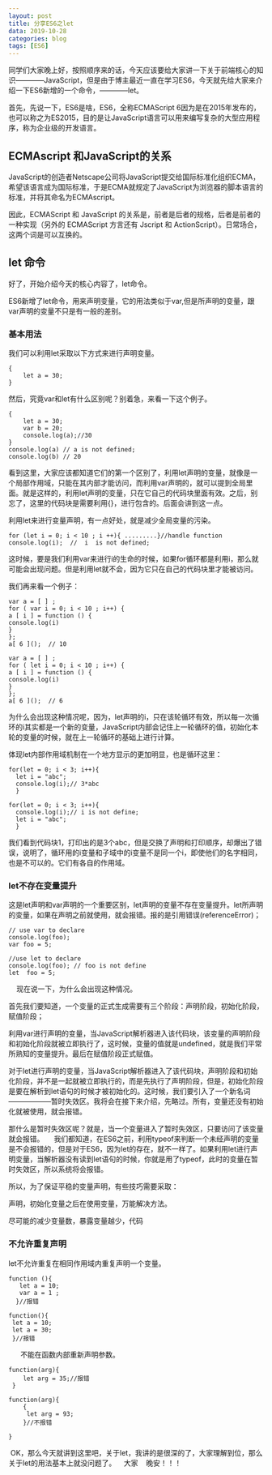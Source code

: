 ```yaml
---
layout: post
title: 分享ES6之let
data: 2019-10-28
categories: blog
tags: [ES6]
---
```


同学们大家晚上好，按照顺序来的话，今天应该要给大家讲一下关于前端核心的知识————JavaScript，但是由于博主最近一直在学习ES6，今天就先给大家来介绍一下ES6新增的一个命令，————let。

首先，先说一下，ES6是啥，ES6，全称ECMAScript 6因为是在2015年发布的，也可以称之为ES2015，目的是让JavaScript语言可以用来编写复杂的大型应用程序，称为企业级的开发语言。

## ECMAscript 和JavaScript的关系

JavaScript的创造者Netscape公司将JavaScript提交给国际标准化组织ECMA，希望该语言成为国际标准，于是ECMA就规定了JavaScript为浏览器的脚本语言的标准，并将其命名为ECMAscript。

因此，ECMAScript 和 JavaScript 的关系是，前者是后者的规格，后者是前者的一种实现（另外的 ECMAScript 方言还有 Jscript 和 ActionScript）。日常场合，这两个词是可以互换的。

## let 命令 

好了，开始介绍今天的核心内容了，let命令。

ES6新增了let命令，用来声明变量，它的用法类似于var,但是所声明的变量，跟var声明的变量不只是有一般的差别。

### 基本用法

我们可以利用let采取以下方式来进行声明变量。

	{
		let a = 30;
	}
	

然后，究竟var和let有什么区别呢？别着急，来看一下这个例子。

	{
		let a = 30;
		var b = 20;
		console.log(a);//30
	}
	console.log(a) // a is not defined;
	console.log(b) // 20
    
看到这里，大家应该都知道它们的第一个区别了，利用let声明的变量，就像是一个局部作用域，只能在其内部才能访问，而利用var声明的，就可以提到全局里面。就是这样的，利用let声明的变量，只在它自己的代码块里面有效。之后，别忘了，这里的代码块是需要利用{}，进行包含的。后面会讲到这一点。

利用let来进行变量声明，有一点好处，就是减少全局变量的污染。


	for (let i = 0; i < 10 ; i ++){ .........}//handle function
	console.log(i);  //  i  is not defined;

这时候，要是我们利用var来进行i的生命的时候，如果for循环都是利用i，那么就可能会出现问题。但是利用let就不会，因为它只在自己的代码块里才能被访问。

我们再来看一个例子：

	var a = [ ] ;
	for ( var i = 0; i < 10 ; i++) {
	a [ i ] = function () {
	console.log(i)
	}
	};
	a[ 6 ]();  // 10 

	var a = [ ] ;
	for ( let i = 0; i < 10 ; i++) {
	a [ i ] = function () {
	console.log(i)
	}
	};
	a[ 6 ]();  // 6

为什么会出现这种情况呢，因为，let声明的i，只在该轮循环有效，所以每一次循环的i其实都是一个新的变量，JavaScript内部会记住上一轮循环的值，初始化本轮的变量的时候，就在上一轮循环的基础上进行计算。

体现let内部作用域机制在一个地方显示的更加明显，也是循环这里：

	for(let = 0; i < 3; i++){
	  let i = "abc";
	  console.log(i);// 3*abc
	  }

	for(let = 0; i < 3; i++){
	  console.log(i);// i is not define;
	  let i = "abc";
	  }

我们看到代码块1，打印出的是3个abc，但是交换了声明和打印顺序，却爆出了错误，说明了，循环用的i变量和子域中的i变量不是同一个i，即使他们的名字相同，也是不可以的。它们有各自的作用域。

### let不存在变量提升

这是let声明和var声明的一个重要区别，let声明的变量不存在变量提升。let所声明的变量，如果在声明之前就使用，就会报错。报的是引用错误(referenceError)；


	// use var to declare
	console.log(foo);
	var foo = 5;

	//use let to declare
	console.log(foo); // foo is not define
	let  foo = 5;
    
现在说一下，为什么会出现这种情况。

首先我们要知道，一个变量的正式生成需要有三个阶段：声明阶段，初始化阶段，赋值阶段；

利用var进行声明的变量，当JavaScript解析器进入该代码块，该变量的声明阶段和初始化阶段就被立即执行了，这时候，变量的值就是undefined，就是我们平常所熟知的变量提升。最后在赋值阶段正式赋值。

对于let进行声明的变量，当JavaScript解析器进入了该代码块，声明阶段和初始化阶段，并不是一起就被立即执行的，而是先执行了声明阶段，但是，初始化阶段是要在解析到let语句的时候才被初始化的。这时候，我们要引入了一个新名词——————暂时失效区。我将会在接下来介绍，先略过。所有，变量还没有初始化就被使用，就会报错。

那什么是暂时失效区呢？就是，当一个变量进入了暂时失效区，只要访问了该变量就会报错。
    
我们都知道，在ES6之前，利用typeof来判断一个未经声明的变量是不会报错的，但是对于ES6，因为let的存在，就不一样了。如果利用let进行声明变量，当解析器没有读到let语句的时候，你就是用了typeof，此时的变量在暂时失效区，所以系统将会报错。

所以，为了保证平稳的变量声明，有些技巧需要采取：

声明，初始化变量之后在使用变量，万能解决方法。

尽可能的减少变量数，暴露变量越少，代码
  
### 不允许重复声明

let不允许重复在相同作用域内重复声明一个变量。

	function (){
	   let a = 10;
	   var a = 1 ;
	  }//报错

	function(){
	 let a = 10;
	 let a = 30;
	 }//报错
       
不能在函数内部重新声明参数。

	function(arg){
		let arg = 35;//报错
	 }

	function(arg){
		{
		 let arg = 93;
		}//不报错

	}

  
  OK，那么今天就讲到这里吧，关于let，我讲的是很深的了，大家理解到位，那么关于let的用法基本上就没问题了。
  
  大家
    晚安！！！
    
    
    
    
    
    
    
    
    
    
